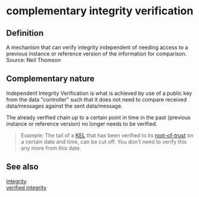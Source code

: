 # complementary integrity verification
## Definition
A mechanism that can verify integrity independent of needing access to a previous instance or reference version of the information for comparison.  
Source: Neil Thomson

## Complementary nature
Independent Integrity Verification is what is achieved by use of a public key from the data "controller" such that it does not need to compare received data/messages against the sent data/message.

The already verified chain up to a certain point in time in the past (previous instance or reference version) no longer needs to be verified.
> Example: The tail of a [KEL](key-event-log) that has been verified to its [root-of-trust](root-of-trust) on a certain date and time, can be cut off. You don't need to verify this any more from this date.

## See also
[integrity](integrity)  
[verified integrity](verified-integrity)